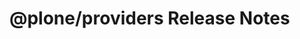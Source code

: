 # @plone/providers Release Notes

<!-- Do *NOT* add new change log entries to this file.
     You should create a file in the news directory instead.
     For helpful instructions, please see:
     https://6.docs.plone.org/contributing/index.html#contributing-change-log-label
-->

<!-- towncrier release notes start -->
